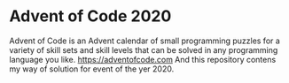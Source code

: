 # Advent of Code 2020
Advent of Code is an Advent calendar of small programming puzzles for a variety of skill sets and skill levels that can be solved in any programming language you like.
https://adventofcode.com
And this repository contens my way of solution for event of the yer 2020.
